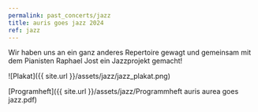 ```yaml
---
permalink: past_concerts/jazz
title: auris goes jazz 2024
ref: jazz
---
```


Wir haben uns an ein ganz anderes Repertoire gewagt und gemeinsam mit dem Pianisten Raphael Jost ein Jazzprojekt gemacht!

![Plakat]({{ site.url }}/assets/jazz/jazz_plakat.png)

[Programheft]({{ site.url }}/assets/jazz/Programmheft auris aurea goes jazz.pdf)

<!--
TODO Insert pictures here
-->
